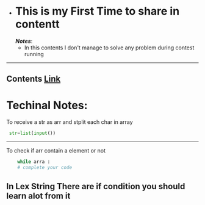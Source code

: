 - # This is my First Time to share in contentt
  ***Notes***:
    - In this contents I don't manage to solve any problem during contest running
---
Contents [Link](https://codeforces.com/contest/1689)
---
# Techinal Notes:
To receive a str as arr and stplit each char in array

```python
 str=list(input())
```
---
To check if arr contain a element or not
```python
    while arra :
    # complete your code 
```
In Lex String There are if condition you should learn alot from it 
----
